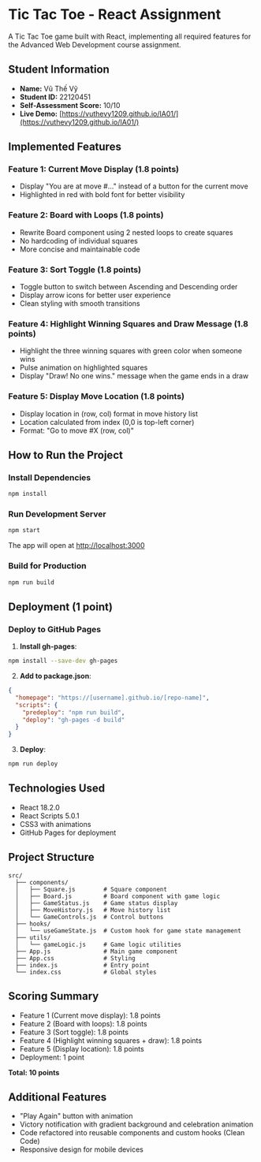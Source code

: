 # Tic Tac Toe - React Assignment

A Tic Tac Toe game built with React, implementing all required features for the Advanced Web Development course assignment.

## Student Information

- **Name:** Vũ Thế Vỹ
- **Student ID:** 22120451
- **Self-Assessment Score:** 10/10
- **Live Demo:** [https://vuthevy1209.github.io/IA01/](https://vuthevy1209.github.io/IA01/)

## Implemented Features

### Feature 1: Current Move Display (1.8 points)
- Display "You are at move #..." instead of a button for the current move
- Highlighted in red with bold font for better visibility

### Feature 2: Board with Loops (1.8 points)
- Rewrite Board component using 2 nested loops to create squares
- No hardcoding of individual squares
- More concise and maintainable code

### Feature 3: Sort Toggle (1.8 points)
- Toggle button to switch between Ascending and Descending order
- Display arrow icons for better user experience
- Clean styling with smooth transitions

### Feature 4: Highlight Winning Squares and Draw Message (1.8 points)
- Highlight the three winning squares with green color when someone wins
- Pulse animation on highlighted squares
- Display "Draw! No one wins." message when the game ends in a draw

### Feature 5: Display Move Location (1.8 points)
- Display location in (row, col) format in move history list
- Location calculated from index (0,0 is top-left corner)
- Format: "Go to move #X (row, col)"

## How to Run the Project

### Install Dependencies
```bash
npm install
```

### Run Development Server
```bash
npm start
```

The app will open at [http://localhost:3000](http://localhost:3000)

### Build for Production
```bash
npm run build
```

## Deployment (1 point)

### Deploy to GitHub Pages

1. **Install gh-pages**:
```bash
npm install --save-dev gh-pages
```

2. **Add to package.json**:
```json
{
  "homepage": "https://[username].github.io/[repo-name]",
  "scripts": {
    "predeploy": "npm run build",
    "deploy": "gh-pages -d build"
  }
}
```

3. **Deploy**:
```bash
npm run deploy
```

## Technologies Used

- React 18.2.0
- React Scripts 5.0.1
- CSS3 with animations
- GitHub Pages for deployment

## Project Structure

```
src/
  ├── components/
  │   ├── Square.js        # Square component
  │   ├── Board.js         # Board component with game logic
  │   ├── GameStatus.js    # Game status display
  │   ├── MoveHistory.js   # Move history list
  │   └── GameControls.js  # Control buttons
  ├── hooks/
  │   └── useGameState.js  # Custom hook for game state management
  ├── utils/
  │   └── gameLogic.js     # Game logic utilities
  ├── App.js               # Main game component
  ├── App.css              # Styling
  ├── index.js             # Entry point
  └── index.css            # Global styles
```

## Scoring Summary

- Feature 1 (Current move display): 1.8 points
- Feature 2 (Board with loops): 1.8 points
- Feature 3 (Sort toggle): 1.8 points
- Feature 4 (Highlight winning squares + draw): 1.8 points
- Feature 5 (Display location): 1.8 points
- Deployment: 1 point

**Total: 10 points**

## Additional Features

- "Play Again" button with animation
- Victory notification with gradient background and celebration animation
- Code refactored into reusable components and custom hooks (Clean Code)
- Responsive design for mobile devices
